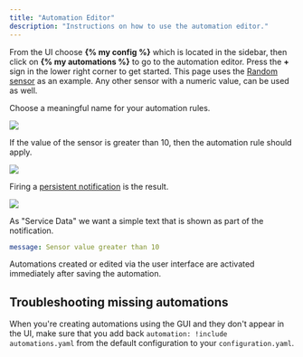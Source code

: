 ```yaml
---
title: "Automation Editor"
description: "Instructions on how to use the automation editor."
---
```


From the UI choose **{% my config %}** which is located in the sidebar, then click on **{% my automations %}** to go to the automation editor. Press the **+** sign in the lower right corner to get started. This page uses the [Random sensor](/integrations/random#sensor) as an example. Any other sensor with a numeric value, can be used as well.

Choose a meaningful name for your automation rules.

<p class='img'>
  <img src='/images/docs/automation-editor/new-automation.png' />
</p>

If the value of the sensor is greater than 10, then the automation rule should apply.

<p class='img'>
  <img src='/images/docs/automation-editor/new-trigger.png' />
</p>

Firing a [persistent notification](/integrations/persistent_notification/) is the result.

<p class='img'>
  <img src='/images/docs/automation-editor/new-action.png' />
</p>

As "Service Data" we want a simple text that is shown as part of the notification.

```yaml
message: Sensor value greater than 10
```

Automations created or edited via the user interface are activated immediately after saving the automation.

## Troubleshooting missing automations

When you're creating automations using the GUI and they don't appear in the UI, make sure that you add back `automation: !include automations.yaml` from the default configuration to your `configuration.yaml`.
